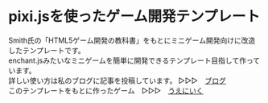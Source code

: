 # pixi.jsを使ったゲーム開発テンプレート
Smith氏の「HTML5ゲーム開発の教科書」をもとにミニゲーム開発向けに改造したテンプレートです。  
enchant.jsみたいなミニゲームを簡単に開発できるテンプレート目指して作っています。  
詳しい使い方は私のブログに記事を投稿しています。 ▷▷▷　[ブログ](https://wgc-cosmo.com/blog/)  
このテンプレートをもとに作ったゲーム　▷▷▷　[うえにいく](https://wgc-cosmo.com/game/upward/)  

